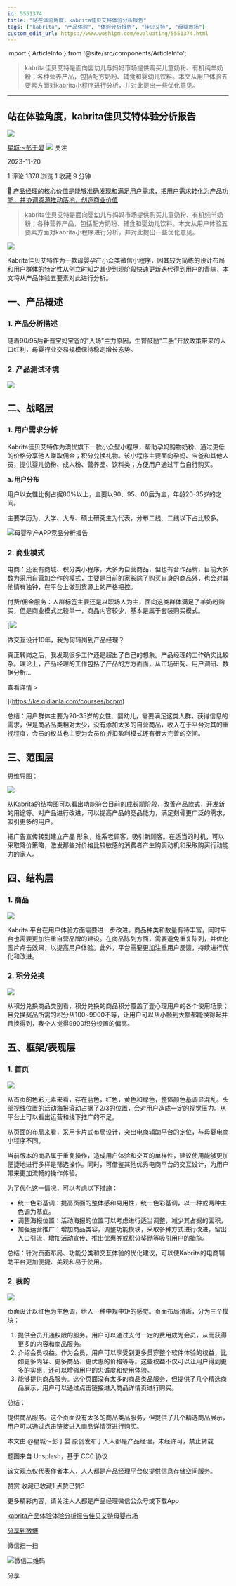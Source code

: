 ```yaml
---
id: 5551374
title: "站在体验角度，kabrita佳贝艾特体验分析报告"
tags: ["kabrita", "产品体验", "体验分析报告", "佳贝艾特", "母婴市场"]
custom_edit_url: https://www.woshipm.com/evaluating/5551374.html
---
```

import { ArticleInfo } from '@site/src/components/ArticleInfo';

<ArticleInfo
    author="星城～彭于晏"
    authorLink="https://www.woshipm.com/u/629121"
    published="2023-11-20"
    views={1378}
    comments={1}
    collects={1}
/>

> kabrita佳贝艾特是面向婴幼儿与妈妈市场提供购买儿童奶粉、有机纯羊奶粉；各种营养产品，包括配方奶粉、辅食和婴幼儿饮料。本文从用户体验五要素方面对kabrita小程序进行分析，并对此提出一些优化意见。

---

## 站在体验角度，kabrita佳贝艾特体验分析报告

[![](https://static.woshipm.com/view/woshipm_api_def_20230605151544_9354.png?imageView2/1/w/72/h/72/q/100)](https://www.woshipm.com/u/629121)

[星城～彭于晏](https://www.woshipm.com/u/629121) ![](https://static.woshipm.com/tag/1101_1@2x.png) 关注

2023-11-20

1 评论 1378 浏览 1 收藏 9 分钟

[🔗 产品经理的核心价值是能够准确发现和满足用户需求，把用户需求转化为产品功能，并协调资源推动落地，创造商业价值](https://ke.qidianla.com/courses/90pm)

> kabrita佳贝艾特是面向婴幼儿与妈妈市场提供购买儿童奶粉、有机纯羊奶粉；各种营养产品，包括配方奶粉、辅食和婴幼儿饮料。本文从用户体验五要素方面对kabrita小程序进行分析，并对此提出一些优化意见。

![](https://image.woshipm.com/2023/04/13/ffa136e8-d9e9-11ed-a8b0-00163e0b5ff3.jpg)

Kabrita佳贝艾特作为一款母婴孕产小众类微信小程序，因其较为简练的设计布局和用户群体的特定性从创立时知之甚少到现阶段快速更新迭代得到用户的青睐，本文将从产品体验五要素对此进行分析。

## 一、产品概述

### 1\. 产品分析描述

随着90/95后新晋宝妈宝爸的“入场”主力原因，生育鼓励“二胎”开放政策带来的人口红利，母婴行业交易规模保持稳定增长态势。

### 2\. 产品测试环境

![](https://image.woshipm.com/2023/06/10/dda83928-079e-11ee-a032-00163e0b5ff3.jpg)

## 二、战略层

### 1\. 用户需求分析

Kabrita佳贝艾特作为澳优旗下一款小众型小程序，帮助孕妈购物奶粉、通过更低的价格分享他人赚取佣金；积分兑换礼物。该小程序主要面向孕妈、宝爸和其他人员，提供婴儿奶粉、成人粉、营养品、饮料类；方便用户通过平台自行购买。

**a. 用户分布**

用户以女性比例占据80%以上，主要以90、95、00后为主，年龄20-35岁的之间。

主要学历为、大学、大专、硕士研究生为代表，分布二线、二线以下占比较多。

![母婴孕产APP竞品分析报告](https://image.woshipm.com/wp-files/2022/05/Xox2Egw9J4kabcLw5LxN.jpeg)

### 2\. 商业模式

电商：还设有商城、积分类小程序，大多为自营商品，但也有合作品牌，目前大多数为采用自营加合作的模式，主要是目前的家长除了购买自身的商品外，也会对其他情有独钟，在平台上做到货源上的严格把控。

付费/佣金服务：人群标签主要还是以职场人为主，面向这类群体满足了羊奶粉购买，但是商业模式比较单一，商品内容较少，基本是属于套装购买模式。

[![](https://image.woshipm.com/2023/08/02/769bf6f4-30e6-11ee-b3cb-00163e0b5ff3.png)

做交互设计10年，我为何转岗到产品经理？

真正转岗之后，我发现很多工作还是超出了自己的想象。产品经理的工作确实比较杂。理论上，产品经理的工作包括了产品的方方面面，从市场研究、用户调研、数据分析...

查看详情 >

](https://ke.qidianla.com/courses/bcpm)

总结：用户群体主要为20-35岁的女性、婴幼儿，需要满足这类人群，获得信息的需求，但是商品品类相对太少，没有添加太多的自营商品，收入在于平台对其的重视程度，会员的权益也主要为会员价折扣盈利模式还有很大完善的空间。

## 三、范围层

思维导图：

![](https://image.woshipm.com/2023/07/30/93abb0c4-2ec8-11ee-b419-00163e0b5ff3.png)

从Kabrita的结构图可以看出功能符合目前的成长期阶段，改善产品款式，开发新的用途等。对产品进行改进，可以提高产品的竞品能力，满足刻骨更广泛的需求，吸引更多的用户。

把广告宣传转到建立产品 形象，维系老顾客，吸引新顾客。在适当的时机，可以采取降价策略，激发那些对价格比较敏感的消费者产生购买动机和采取购买行动能力的家人。

## 四、结构层

### 1\. 商品

![](https://image.woshipm.com/2023/10/18/e78de72e-6dcb-11ee-a6d0-00163e0b5ff3.png)

Kabrita 平台在用户体验方面需要进一步改进。商品种类和数量有待丰富，同时平台也需要更加注重自营品牌的建设。在商品陈列方面，需要避免重复陈列，并优化图片点击效果，以提高用户体验。此外，平台需要更加注重用户反馈，持续进行优化和改进。

### 2\. 积分兑换

![](https://image.woshipm.com/2023/11/07/846b91ec-7d79-11ee-9d14-00163e0b5ff3.png)

从积分兑换商品类别看，积分兑换的商品积分覆盖了壹心理用户的各个使用场景；且兑换奖品所需的积分从100~9900不等，让用户可以从小额到大额都能换得起并且换得到，我个人觉得9900积分设置的偏高。

## 五、框架/表现层

### 1\. 首页

![](https://image.woshipm.com/2023/11/07/ccc0b200-7d7f-11ee-836d-00163e0b5ff3.png)

从首页的色彩元素来看，存在蓝色，红色，黄色和绿色，整体颜色基调显混乱。头部视线位置的活动海报滚动占据了2/3的位置，会对用户造成一定的视觉压力。从平台上可以看出运营和线下推广的不足。

从页面的布局来看，采用卡片式布局设计，突出电商辅助平台的定位，与母婴电商小程序不同。

当前版本的商品属于重复操作，造成用户体验和交互的单样性，建议使用能够更加便捷地进行多样是筛选操作。同时，可借鉴其他优秀电商平台的交互设计，为用户带来更加流畅的操作体验。

为了优化这一情况，可以考虑以下措施：

*   统一色彩基调：提高页面的整体感和易用性，统一色彩基调，以一种或两种主色调为基底。
*   调整海报位置：活动海报的位置可以考虑进行适当调整，减少其占据的面积，
*   加强运营推广：增加商品类容，调整功能模块，采取多种方式进行改进，留出入口引流，增加活动宣传、推出优惠券或积分奖励等吸引用户的措施。

总结：针对页面布局、功能分类和交互体验的优化建议，可以使Kabrita的电商辅助平台更加便捷、美观和易于使用。

### 2\. 我的

![](https://image.woshipm.com/2023/11/18/a6186204-8623-11ee-9d14-00163e0b5ff3.jpg)

页面设计以红色为主色调，给人一种中规中矩的感觉。页面布局清晰，分为三个模块：

1.  提供会员开通权限的服务。用户可以通过支付一定的费用成为会员，从而获得更多的内容和商品服务。
2.  介绍会员权益。作为会员，用户可以享受到更多贯穿整个软件体验的权益，比如更多内容、更多商品、更优惠的价格等等。这些权益不仅可以让用户得到更多的实惠，还可以增强用户的忠诚度和使用体验。
3.  能够提供商品服务。这个页面没有太多的商品类品服务，但提供了几个精选商品展示，用户可以通过点击链接进入商品详情页进行购买。

总结：

提供商品服务。这个页面没有太多的商品类品服务，但提供了几个精选商品展示，用户可以通过点击链接进入商品详情页进行购买。

本文由 @星城～彭于晏 原创发布于人人都是产品经理，未经许可，禁止转载

题图来自 Unsplash，基于 CC0 协议

该文观点仅代表作者本人，人人都是产品经理平台仅提供信息存储空间服务。

赞赏 收藏已收藏1 点赞已赞3

更多精彩内容，请关注人人都是产品经理微信公众号或下载App

[kabrita](https://www.woshipm.com/tag/kabrita)[产品体验](https://www.woshipm.com/tag/%e4%ba%a7%e5%93%81%e4%bd%93%e9%aa%8c)[体验分析报告](https://www.woshipm.com/tag/%e4%bd%93%e9%aa%8c%e5%88%86%e6%9e%90%e6%8a%a5%e5%91%8a)[佳贝艾特](https://www.woshipm.com/tag/%e4%bd%b3%e8%b4%9d%e8%89%be%e7%89%b9)[母婴市场](https://www.woshipm.com/tag/%e6%af%8d%e5%a9%b4%e5%b8%82%e5%9c%ba)

[分享到微博](https://service.weibo.com/share/share.php?appkey=2775287854&title=站在体验角度，kabrita佳贝艾特体验分析报告&url=https://www.woshipm.com/evaluating/5551374.html&pic=https://image.woshipm.com/2023/04/13/ffa136e8-d9e9-11ed-a8b0-00163e0b5ff3.jpg)

微信扫一扫

![微信二维码](https://api.pwmqr.com/qrcode/create/?url=https://www.woshipm.com/evaluating/5551374.html)

分享